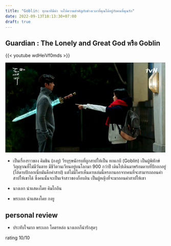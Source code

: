 ```yaml
---
title: "Goblin: ทุกนาทีมีค่า จงให้ความสำคัญกับช่วงเวลาที่คุณได้อยู่กับคนที่คุณรัก"
date: 2022-09-13T18:13:30+07:00
draft: true
---
```


## Guardian : The Lonely and Great God หรือ Goblin 

{{< youtube wdHeiVf0mds >}}

![](/images/ahr0chm6ly9zlmlzyw5vb2suy29tl212lzavdwqvmtkvotgxntmvotgxntmtmjaymda1mdcwmjawmtetnjg4ogzlmc5wbmc_.png)
    
- เป็นเรื่องราวของ คิมชิน (กงยู) วีรบุรุษนักรบที่ถูกสาปให้เป็น ทกแกบี (Goblin) เป็นผู้พิทักษ์วิญญาณที่ไม่มีวันตาย มีชีวิตวนเวียนอยู่บนโลกมา 900 กว่าปี 
เดินไปเดินมาพร้อมดาบที่ปักอกอยู่ (ไอ้ดาบปักอกเนี่ยมันคือคำสาป) แต่ไม่มีใครเห็นดาบเล่มนี้หรอกนอกจากคนที่จะสามารถถอนคำสาปให้เขาได้ ซึ่งคนนั้นจะเป็นเจ้าสาวของก็อบลิน 
เป็นผู้หญิงที่จะมาถอนคำสาปให้เขา 

- นางเอก นำแสดงโดย คิมโกอึน
- พระเอก นำแสดงโดย กงยู

## personal review
- ประทับใจมาก พระเอก โคตรหล่อ นางเอกก็น่ารักสุดๆ

rating 10/10